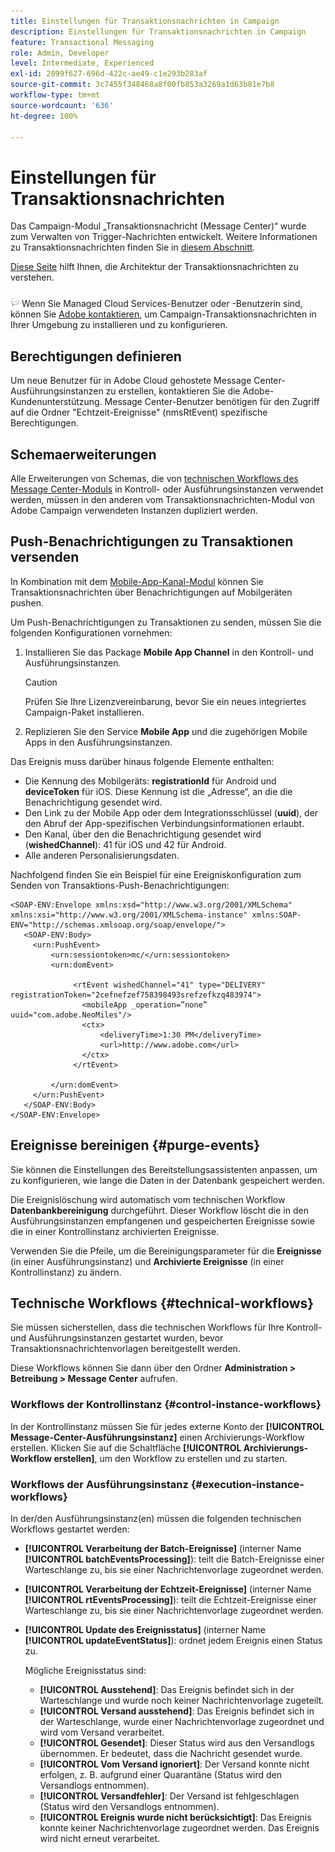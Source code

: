 ```yaml
---
title: Einstellungen für Transaktionsnachrichten in Campaign
description: Einstellungen für Transaktionsnachrichten in Campaign
feature: Transactional Messaging
role: Admin, Developer
level: Intermediate, Experienced
exl-id: 2899f627-696d-422c-ae49-c1e293b283af
source-git-commit: 3c7455f348468a8f00fb853a3269a1d63b81e7b8
workflow-type: tm+mt
source-wordcount: '636'
ht-degree: 100%

---
```


# Einstellungen für Transaktionsnachrichten

Das Campaign-Modul „Transaktionsnachricht (Message Center)“ wurde zum Verwalten von Trigger-Nachrichten entwickelt. Weitere Informationen zu Transaktionsnachrichten finden Sie in [diesem Abschnitt](../send/transactional.md).

[Diese Seite](../architecture/architecture.md#transac-msg-archi) hilft Ihnen, die Architektur der Transaktionsnachrichten zu verstehen.

![](../assets/do-not-localize/speech.png) Wenn Sie Managed Cloud Services-Benutzer oder -Benutzerin sind, können Sie [Adobe kontaktieren](../start/campaign-faq.md#support), um Campaign-Transaktionsnachrichten in Ihrer Umgebung zu installieren und zu konfigurieren.

## Berechtigungen definieren

Um neue Benutzer für in Adobe Cloud gehostete Message Center-Ausführungsinstanzen zu erstellen, kontaktieren Sie die Adobe-Kundenunterstützung. Message Center-Benutzer benötigen für den Zugriff auf die Ordner &quot;Echtzeit-Ereignisse&quot; (nmsRtEvent) spezifische Berechtigungen.

## Schemaerweiterungen

Alle Erweiterungen von Schemas, die von [technischen Workflows des Message Center-Moduls](#technical-workflows) in Kontroll- oder Ausführungsinstanzen verwendet werden, müssen in den anderen vom Transaktionsnachrichten-Modul von Adobe Campaign verwendeten Instanzen dupliziert werden.

## Push-Benachrichtigungen zu Transaktionen versenden

In Kombination mit dem [Mobile-App-Kanal-Modul](../send/push.md) können Sie Transaktionsnachrichten über Benachrichtigungen auf Mobilgeräten pushen.

Um Push-Benachrichtigungen zu Transaktionen zu senden, müssen Sie die folgenden Konfigurationen vornehmen:

1. Installieren Sie das Package **Mobile App Channel** in den Kontroll- und Ausführungsinstanzen.

   >[!CAUTION]
   >
   >Prüfen Sie Ihre Lizenzvereinbarung, bevor Sie ein neues integriertes Campaign-Paket installieren.

1. Replizieren Sie den Service **Mobile App** und die zugehörigen Mobile Apps in den Ausführungsinstanzen.

Das Ereignis muss darüber hinaus folgende Elemente enthalten:

* Die Kennung des Mobilgeräts: **registrationId** für Android und **deviceToken** für iOS. Diese Kennung ist die „Adresse“, an die die Benachrichtigung gesendet wird.
* Den Link zu der Mobile App oder dem Integrationsschlüssel (**uuid**), der den Abruf der App-spezifischen Verbindungsinformationen erlaubt.
* Den Kanal, über den die Benachrichtigung gesendet wird (**wishedChannel**): 41 für iOS und 42 für Android.
* Alle anderen Personalisierungsdaten.

Nachfolgend finden Sie ein Beispiel für eine Ereigniskonfiguration zum Senden von Transaktions-Push-Benachrichtigungen:

```
<SOAP-ENV:Envelope xmlns:xsd="http://www.w3.org/2001/XMLSchema" xmlns:xsi="http://www.w3.org/2001/XMLSchema-instance" xmlns:SOAP-ENV="http://schemas.xmlsoap.org/soap/envelope/">
   <SOAP-ENV:Body>
     <urn:PushEvent>
         <urn:sessiontoken>mc/</urn:sessiontoken>
         <urn:domEvent>

              <rtEvent wishedChannel="41" type="DELIVERY" registrationToken="2cefnefzef758398493srefzefkzq483974">
                <mobileApp _operation=”none” uuid="com.adobe.NeoMiles"/>
                <ctx>
                    <deliveryTime>1:30 PM</deliveryTime>
                    <url>http://www.adobe.com</url>
                </ctx>
              </rtEvent>

         </urn:domEvent>
     </urn:PushEvent>           
   </SOAP-ENV:Body>
</SOAP-ENV:Envelope>
```



## Ereignisse bereinigen {#purge-events}

Sie können die Einstellungen des Bereitstellungsassistenten anpassen, um zu konfigurieren, wie lange die Daten in der Datenbank gespeichert werden.

Die Ereignislöschung wird automatisch vom technischen Workflow **Datenbankbereinigung** durchgeführt. Dieser Workflow löscht die in den Ausführungsinstanzen empfangenen und gespeicherten Ereignisse sowie die in einer Kontrollinstanz archivierten Ereignisse.

Verwenden Sie die Pfeile, um die Bereinigungsparameter für die **Ereignisse** (in einer Ausführungsinstanz) und **Archivierte Ereignisse** (in einer Kontrollinstanz) zu ändern.


## Technische Workflows {#technical-workflows}

Sie müssen sicherstellen, dass die technischen Workflows für Ihre Kontroll- und Ausführungsinstanzen gestartet wurden, bevor Transaktionsnachrichtenvorlagen bereitgestellt werden.

Diese Workflows können Sie dann über den Ordner **Administration > Betreibung > Message Center** aufrufen.

### Workflows der Kontrollinstanz {#control-instance-workflows}

In der Kontrollinstanz müssen Sie für jedes externe Konto der **[!UICONTROL Message-Center-Ausführungsinstanz]** einen Archivierungs-Workflow erstellen. Klicken Sie auf die Schaltfläche **[!UICONTROL Archivierungs-Workflow erstellen]**, um den Workflow zu erstellen und zu starten.

### Workflows der Ausführungsinstanz {#execution-instance-workflows}

In der/den Ausführungsinstanz(en) müssen die folgenden technischen Workflows gestartet werden:

* **[!UICONTROL Verarbeitung der Batch-Ereignisse]** (interner Name **[!UICONTROL batchEventsProcessing]**): teilt die Batch-Ereignisse einer Warteschlange zu, bis sie einer Nachrichtenvorlage zugeordnet werden.
* **[!UICONTROL Verarbeitung der Echtzeit-Ereignisse]** (interner Name **[!UICONTROL rtEventsProcessing]**): teilt die Echtzeit-Ereignisse einer Warteschlange zu, bis sie einer Nachrichtenvorlage zugeordnet werden.
* **[!UICONTROL Update des Ereignisstatus]** (interner Name **[!UICONTROL updateEventStatus]**): ordnet jedem Ereignis einen Status zu.

  Mögliche Ereignisstatus sind:

   * **[!UICONTROL Ausstehend]**: Das Ereignis befindet sich in der Warteschlange und wurde noch keiner Nachrichtenvorlage zugeteilt.
   * **[!UICONTROL Versand ausstehend]**: Das Ereignis befindet sich in der Warteschlange, wurde einer Nachrichtenvorlage zugeordnet und wird vom Versand verarbeitet.
   * **[!UICONTROL Gesendet]**: Dieser Status wird aus den Versandlogs übernommen. Er bedeutet, dass die Nachricht gesendet wurde.
   * **[!UICONTROL Vom Versand ignoriert]**: Der Versand konnte nicht erfolgen, z. B. aufgrund einer Quarantäne (Status wird den Versandlogs entnommen).
   * **[!UICONTROL Versandfehler]**: Der Versand ist fehlgeschlagen (Status wird den Versandlogs entnommen).
   * **[!UICONTROL Ereignis wurde nicht berücksichtigt]**: Das Ereignis konnte keiner Nachrichtenvorlage zugeordnet werden. Das Ereignis wird nicht erneut verarbeitet.
